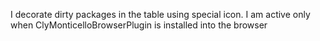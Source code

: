 I decorate dirty packages in the table using special icon.
I am active only when ClyMonticelloBrowserPlugin is installed into the browser